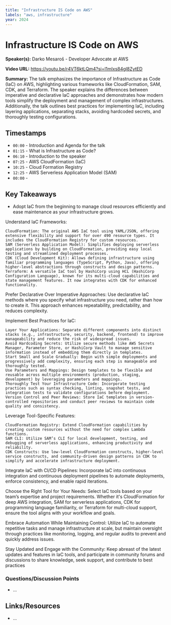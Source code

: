 ```yaml
---
title: "Infrastructure IS Code on AWS"
labels: "aws, infrastructure"
year: 2024
---
```


# Infrastructure IS Code on AWS

**Speaker(s):** Darko Mesaroš - Developer Advocate at AWS

**Video URL:** https://youtu.be/r4VT6ktLQm4?si=l1mIxs84gl8ZytED

**Summary:** The talk emphasizes the importance of Infrastructure as Code (IaC) on AWS, highlighting various frameworks like CloudFormation, SAM, CDK, and Terraform. The speaker explains the differences between imperative and declarative IaC approaches and demonstrates how modern tools simplify the deployment and management of complex infrastructures. Additionally, the talk outlines best practices for implementing IaC, including layering applications, separating stacks, avoiding hardcoded secrets, and thoroughly testing configurations.

## Timestamps

- `00:00` - Introduction and Agenda for the talk
- `01:15` - What is Infrastructure as Code?
- `06:10` - Introduction to the speaker
- `07:25` - AWS CloudFormation (IaC)
- `10:25` - Cloud Formation Registry
- `12:25` - AWS Serverless Application Model (SAM)
- `00:00` - 

## Key Takeaways

- Adopt IaC from the beginning to manage cloud resources efficiently and ease maintenance as your infrastructure grows.

Understand IaC Frameworks:

    CloudFormation: The original AWS IaC tool using YAML/JSON, offering extensive flexibility and support for over 490 resource types. It includes the CloudFormation Registry for custom resources.
    SAM (Serverless Application Model): Simplifies deploying serverless applications by building on CloudFormation, providing easy local testing and streamlined deployment processes.
    CDK (Cloud Development Kit): Allows defining infrastructure using familiar programming languages (TypeScript, Python, Java), offering higher-level abstractions through constructs and design patterns.
    Terraform: A versatile IaC tool by HashiCorp using HCL (HashiCorp Configuration Language), known for its multi-cloud capabilities and state management features. It now integrates with CDK for enhanced functionality.

Prefer Declarative Over Imperative Approaches: Use declarative IaC methods where you specify what infrastructure you need, rather than how to create it. This approach enhances repeatability, predictability, and reduces complexity.

Implement Best Practices for IaC:

    Layer Your Applications: Separate different components into distinct stacks (e.g., infrastructure, security, backend, frontend) to improve manageability and reduce the risk of widespread issues.
    Avoid Hardcoding Secrets: Utilize secure methods like AWS Secrets Manager, Parameter Store, or HashiCorp Vault to manage sensitive information instead of embedding them directly in templates.
    Start Small and Scale Gradually: Begin with simple deployments and progressively add complexity, ensuring each step is manageable and thoroughly tested.
    Use Parameters and Mappings: Design templates to be flexible and reusable across multiple environments (production, staging, development) by leveraging parameters and mappings.
    Thoroughly Test Your Infrastructure Code: Incorporate testing practices such as syntax checking, linting, snapshot tests, and integration tests to validate configurations before deployment.
    Version Control and Peer Reviews: Store IaC templates in version-controlled repositories and conduct peer reviews to maintain code quality and consistency.

Leverage Tool-Specific Features:

    CloudFormation Registry: Extend CloudFormation capabilities by creating custom resources without the need for complex Lambda functions.
    SAM CLI: Utilize SAM’s CLI for local development, testing, and debugging of serverless applications, enhancing productivity and reliability.
    CDK Constructs: Use low-level CloudFormation constructs, higher-level service constructs, and community-driven design patterns in CDK to simplify and accelerate infrastructure deployment.

Integrate IaC with CI/CD Pipelines: Incorporate IaC into continuous integration and continuous deployment pipelines to automate deployments, enforce consistency, and enable rapid iterations.

Choose the Right Tool for Your Needs: Select IaC tools based on your team’s expertise and project requirements. Whether it's CloudFormation for deep AWS integration, SAM for serverless applications, CDK for programming language familiarity, or Terraform for multi-cloud support, ensure the tool aligns with your workflow and goals.

Embrace Automation While Maintaining Control: Utilize IaC to automate repetitive tasks and manage infrastructure at scale, but maintain oversight through practices like monitoring, logging, and regular audits to prevent and quickly address issues.

Stay Updated and Engage with the Community: Keep abreast of the latest updates and features in IaC tools, and participate in community forums and discussions to share knowledge, seek support, and contribute to best practices

### Questions/Discussion Points

- ...

## Links/Resources

- ...
